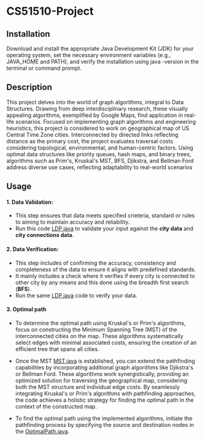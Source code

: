 # CS51510-Project

## Installation
Download and install the appropriate Java Development Kit (JDK) for your operating system, set the necessary environment variables (e.g., JAVA_HOME and PATH), and verify the installation using java -version in the terminal or command prompt.

## Description
This project delves into the world of graph algorithms, integral to Data Structures. Drawing from deep interdisciplinary research, these visually appealing algorithms, exemplified by Google Maps, find application in real-life scenarios. Focused on implementing graph algorithms and engineering heuristics, this project is considered to work on geographical map of US Central Time Zone cities. Interconnected by directed links reflecting distance as the primary cost, the project evaluates traversal costs considering topological, environmental, and human-centric factors. Using optimal data structures like priority queues, hash maps, and binary trees, algorithms such as Prim's, Kruskal's MST, BFS, Djikstra, and Bellman Ford address diverse use cases, reflecting adaptability to real-world scenarios

## Usage
#### 1. Data Validation:
- This step ensures that data meets specified crieteria, standard or rules to aiming to maintain accuracy and reliability.
- Run this code [LDP.java](LDP.java) to validate your input against the **city data** and **city connections data**.

#### 2. Data Verification:
- This step includes of confirming the accuracy, consistency and completeness of the data to ensure it aligns with predefined standards.
- It mainly includes a check where it verifies if every city is connected to other city by any means and this done using the breadth first search (**BFS**).
- Run the same [LDP.java](LDP.java) code to verify your data.
     
#### 3. Optimal path
- To determine the optimal path using Kruskal's or Prim's algorithms, focus on constructing the Minimum Spanning Tree (MST) of the interconnected cities on the map. These algorithms systematically select edges with minimal associated costs, ensuring the creation of an efficient tree that spans all cities.

- Once the MST [MST.java](MST.java) is established, you can extend the pathfinding capabilities by incorporating additional graph algorithms like Djikstra's or Bellman Ford. These algorithms work synergistically, providing an optimized solution for traversing the geographical map, considering both the MST structure and individual edge costs. By seamlessly integrating Kruskal's or Prim's algorithms with pathfinding approaches, the code achieves a holistic strategy for finding the optimal path in the context of the constructed map.
- To find the optimal path using the implemented algorithms, initiate the pathfinding process by specifying the source and destination nodes in the [OptimalPath.java](OptimalPath.java). 
